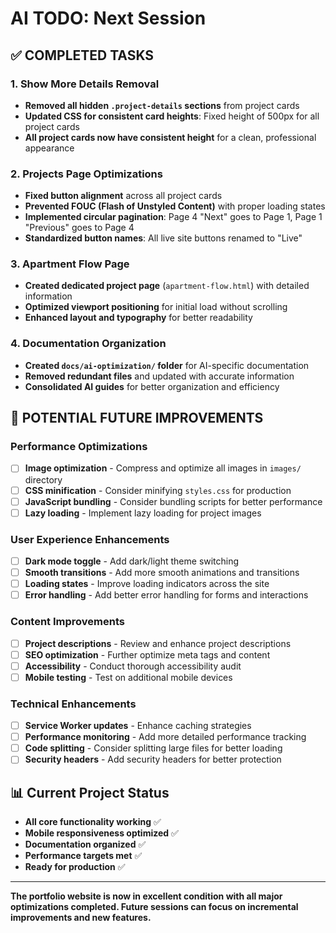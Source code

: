 # AI TODO: Next Session

## ✅ COMPLETED TASKS

### 1. Show More Details Removal
- **Removed all hidden `.project-details` sections** from project cards
- **Updated CSS for consistent card heights**: Fixed height of 500px for all project cards
- **All project cards now have consistent height** for a clean, professional appearance

### 2. Projects Page Optimizations
- **Fixed button alignment** across all project cards
- **Prevented FOUC (Flash of Unstyled Content)** with proper loading states
- **Implemented circular pagination**: Page 4 "Next" goes to Page 1, Page 1 "Previous" goes to Page 4
- **Standardized button names**: All live site buttons renamed to "Live"

### 3. Apartment Flow Page
- **Created dedicated project page** (`apartment-flow.html`) with detailed information
- **Optimized viewport positioning** for initial load without scrolling
- **Enhanced layout and typography** for better readability

### 4. Documentation Organization
- **Created `docs/ai-optimization/` folder** for AI-specific documentation
- **Removed redundant files** and updated with accurate information
- **Consolidated AI guides** for better organization and efficiency

## 🎯 POTENTIAL FUTURE IMPROVEMENTS

### Performance Optimizations
- [ ] **Image optimization** - Compress and optimize all images in `images/` directory
- [ ] **CSS minification** - Consider minifying `styles.css` for production
- [ ] **JavaScript bundling** - Consider bundling scripts for better performance
- [ ] **Lazy loading** - Implement lazy loading for project images

### User Experience Enhancements
- [ ] **Dark mode toggle** - Add dark/light theme switching
- [ ] **Smooth transitions** - Add more smooth animations and transitions
- [ ] **Loading states** - Improve loading indicators across the site
- [ ] **Error handling** - Add better error handling for forms and interactions

### Content Improvements
- [ ] **Project descriptions** - Review and enhance project descriptions
- [ ] **SEO optimization** - Further optimize meta tags and content
- [ ] **Accessibility** - Conduct thorough accessibility audit
- [ ] **Mobile testing** - Test on additional mobile devices

### Technical Enhancements
- [ ] **Service Worker updates** - Enhance caching strategies
- [ ] **Performance monitoring** - Add more detailed performance tracking
- [ ] **Code splitting** - Consider splitting large files for better loading
- [ ] **Security headers** - Add security headers for better protection

## 📊 Current Project Status
- **All core functionality working** ✅
- **Mobile responsiveness optimized** ✅
- **Documentation organized** ✅
- **Performance targets met** ✅
- **Ready for production** ✅

---

**The portfolio website is now in excellent condition with all major optimizations completed. Future sessions can focus on incremental improvements and new features.** 